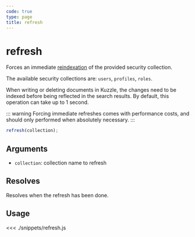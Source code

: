 ```yaml
---
code: true
type: page
title: refresh
---
```


# refresh

<SinceBadge version="2.1.0"/>

Forces an immediate [reindexation](https://www.elastic.co/guide/en/elasticsearch/reference/7.4/docs-refresh.html) of the provided security collection.

The available security collections are: `users`, `profiles`, `roles`.

When writing or deleting documents in Kuzzle, the changes need to be indexed before being reflected in the search results.
By default, this operation can take up to 1 second.

::: warning
Forcing immediate refreshes comes with performance costs, and should only performed when absolutely necessary.
:::


```js
refresh(collection);
```

## Arguments

- `collection`: collection name to refresh

## Resolves

Resolves when the refresh has been done.

## Usage

<<< ./snippets/refresh.js
